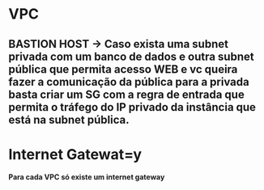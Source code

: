 # VPC
## BASTION HOST -> Caso exista uma subnet privada com um banco de dados e outra subnet pública que permita acesso WEB e vc queira fazer a comunicação da pública para a privada basta criar um SG com a regra de entrada que permita o tráfego do IP privado da instância que está na subnet pública.


# Internet Gatewat=y
#### Para cada VPC só existe um internet gateway